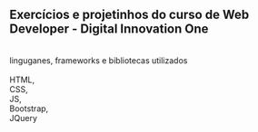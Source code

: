 ## Exercícios e projetinhos do curso de Web Developer - Digital Innovation One<br>
<br>
linguganes, frameworks e bibliotecas utilizados<br>
<br>
HTML,<br>
CSS,<br>
JS,<br>
Bootstrap,<br>
JQuery<br>